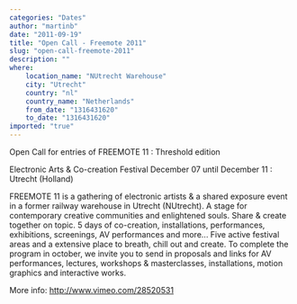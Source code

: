 ```yaml
---
categories: "Dates"
author: "martinb"
date: "2011-09-19"
title: "Open Call - Freemote 2011"
slug: "open-call-freemote-2011"
description: ""
where: 
    location_name: "NUtrecht Warehouse"
    city: "Utrecht"
    country: "nl"
    country_name: "Netherlands"
    from_date: "1316431620"
    to_date: "1316431620"
imported: "true"
---
```



Open Call for entries of FREEMOTE 11 : Threshold edition

Electronic Arts & Co-creation Festival
December 07 until December 11 : Utrecht (Holland)

FREEMOTE 11 is a gathering of electronic artists & a shared exposure event in a former railway warehouse in Utrecht (NUtrecht). A stage for contemporary creative communities and enlightened souls. Share & create together on topic.
5 days of co-creation, installations, performances, exhibitions, screenings, AV performances and more... Five active festival areas and a extensive place to breath, chill out and create.
To complete the program in october, we invite you to send in proposals and links for AV performances, lectures, workshops & masterclasses, installations, motion graphics and interactive works.

More info:
<http://www.vimeo.com/28520531>